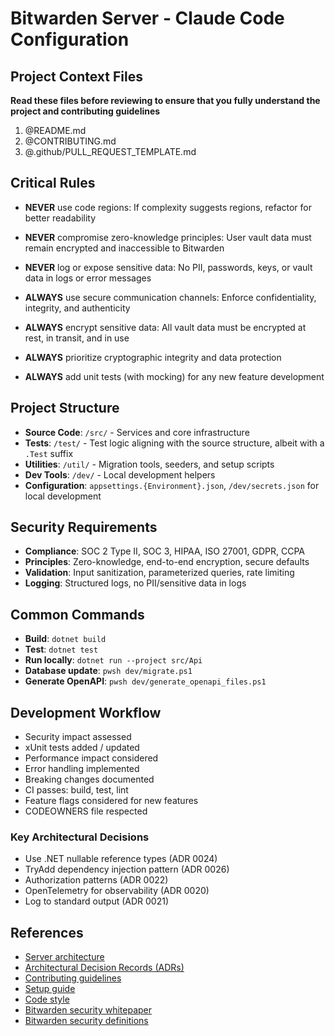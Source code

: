 # Bitwarden Server - Claude Code Configuration

## Project Context Files

**Read these files before reviewing to ensure that you fully understand the project and contributing guidelines**

1. @README.md
2. @CONTRIBUTING.md
3. @.github/PULL_REQUEST_TEMPLATE.md

## Critical Rules

- **NEVER** use code regions: If complexity suggests regions, refactor for better readability

- **NEVER** compromise zero-knowledge principles: User vault data must remain encrypted and inaccessible to Bitwarden

- **NEVER** log or expose sensitive data: No PII, passwords, keys, or vault data in logs or error messages

- **ALWAYS** use secure communication channels: Enforce confidentiality, integrity, and authenticity

- **ALWAYS** encrypt sensitive data: All vault data must be encrypted at rest, in transit, and in use

- **ALWAYS** prioritize cryptographic integrity and data protection

- **ALWAYS** add unit tests (with mocking) for any new feature development

## Project Structure

- **Source Code**: `/src/` - Services and core infrastructure
- **Tests**: `/test/` - Test logic aligning with the source structure, albeit with a `.Test` suffix
- **Utilities**: `/util/` - Migration tools, seeders, and setup scripts
- **Dev Tools**: `/dev/` - Local development helpers
- **Configuration**: `appsettings.{Environment}.json`, `/dev/secrets.json` for local development

## Security Requirements

- **Compliance**: SOC 2 Type II, SOC 3, HIPAA, ISO 27001, GDPR, CCPA
- **Principles**: Zero-knowledge, end-to-end encryption, secure defaults
- **Validation**: Input sanitization, parameterized queries, rate limiting
- **Logging**: Structured logs, no PII/sensitive data in logs

## Common Commands

- **Build**: `dotnet build`
- **Test**: `dotnet test`
- **Run locally**: `dotnet run --project src/Api`
- **Database update**: `pwsh dev/migrate.ps1`
- **Generate OpenAPI**: `pwsh dev/generate_openapi_files.ps1`

## Development Workflow

- Security impact assessed
- xUnit tests added / updated
- Performance impact considered
- Error handling implemented
- Breaking changes documented
- CI passes: build, test, lint
- Feature flags considered for new features
- CODEOWNERS file respected

### Key Architectural Decisions

- Use .NET nullable reference types (ADR 0024)
- TryAdd dependency injection pattern (ADR 0026)
- Authorization patterns (ADR 0022)
- OpenTelemetry for observability (ADR 0020)
- Log to standard output (ADR 0021)

## References

- [Server architecture](https://contributing.bitwarden.com/architecture/server/)
- [Architectural Decision Records (ADRs)](https://contributing.bitwarden.com/architecture/adr/)
- [Contributing guidelines](https://contributing.bitwarden.com/contributing/)
- [Setup guide](https://contributing.bitwarden.com/getting-started/server/guide/)
- [Code style](https://contributing.bitwarden.com/contributing/code-style/)
- [Bitwarden security whitepaper](https://bitwarden.com/help/bitwarden-security-white-paper/)
- [Bitwarden security definitions](https://contributing.bitwarden.com/architecture/security/definitions)
